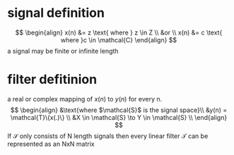 # signal definition
$$
\begin{align}
x(n) &= z \text{ where } z \in Z  \\
&or \\
x(n) &= c \text{ where }c \in \mathcal{C}
\end{align}
$$
a signal may be finite or infinite length
# filter defitinion
a real or complex mapping of $x(n)$ to $y(n)$ for every n. 
$$
\begin{align}
&\text{where $\mathcal{S}$ is the signal space}\\
&y(n) = \mathcal{T}\{x(.)\} \\
&X \in \mathcal{S} \to Y \in \mathcal{S} \\
\end{align}
$$
If $\mathcal{S}$ only consists of N length signals then every linear filter $\mathcal{T}$ can be represented as an NxN matrix

